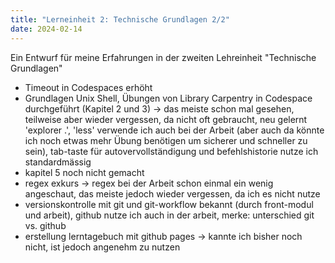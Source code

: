 ```yaml
---
title: "Lerneinheit 2: Technische Grundlagen 2/2"
date: 2024-02-14
---
```


Ein Entwurf für meine Erfahrungen in der zweiten Lehreinheit "Technische Grundlagen"

- Timeout in Codespaces erhöht
- Grundlagen Unix Shell, Übungen von Library Carpentry in Codespace durchgeführt (Kapitel 2 und 3) -> das meiste schon mal gesehen, teilweise aber wieder vergessen, da nicht oft gebraucht, neu gelernt 'explorer .', 'less' verwende ich auch bei der Arbeit (aber auch da könnte ich noch etwas mehr Übung benötigen um sicherer und schneller zu sein), tab-taste für autovervollständigung und befehlshistorie nutze ich standardmässig
- kapitel 5 noch nicht gemacht
- regex exkurs -> regex bei der Arbeit schon einmal ein wenig angeschaut, das meiste jedoch wieder vergessen, da ich es nicht nutze
- versionskontrolle mit git und git-workflow bekannt (durch front-modul und arbeit), github nutze ich auch in der arbeit, merke: unterschied git vs. github
- erstellung lerntagebuch mit github pages -> kannte ich bisher noch nicht, ist jedoch angenehm zu nutzen

